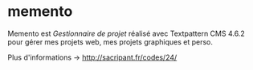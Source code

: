 memento
=======

Memento est _Gestionnaire de projet_ réalisé avec Textpattern CMS 4.6.2 pour gérer mes projets web, mes projets graphiques et perso.

Plus d'informations -> http://sacripant.fr/codes/24/